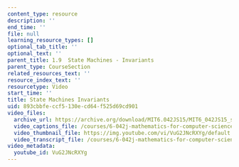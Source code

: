 ```yaml
---
content_type: resource
description: ''
end_time: ''
file: null
learning_resource_types: []
optional_tab_title: ''
optional_text: ''
parent_title: 1.9  State Machines - Invariants
parent_type: CourseSection
related_resources_text: ''
resource_index_text: ''
resourcetype: Video
start_time: ''
title: State Machines Invariants
uid: 893cbbfe-ccf5-130e-cd64-f525d69cd901
video_files:
  archive_url: https://archive.org/download/MIT6.042JS15/MIT6_042JS15_statemachines_ipod.mp4
  video_captions_file: /courses/6-042j-mathematics-for-computer-science-spring-2015/5c2818a23c0857ff90e23d24ff2f3948_VuG2JNcRXYg.vtt
  video_thumbnail_file: https://img.youtube.com/vi/VuG2JNcRXYg/default.jpg
  video_transcript_file: /courses/6-042j-mathematics-for-computer-science-spring-2015/46a368e2323f181f77c1bbbba6fd4639_VuG2JNcRXYg.pdf
video_metadata:
  youtube_id: VuG2JNcRXYg
---
```

